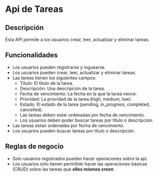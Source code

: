 # Api de Tareas

## Descripción

Esta API permite a los usuarios crear, leer, actualizar y eliminar tareas.

## Funcionalidades

+ Los usuarios pueden registrarse y loguearse.
+ Los usuarios pueden crear, leer, actualizar y eliminar tareas.
+ Las tareas tienen los siguientes campos:
    - Título: El título de la tarea.
    - Descripción: Una descripción de la tarea.
    - Fecha de vencimiento: La fecha en la que la tarea vence.
    - Prioridad: La prioridad de la tarea (high, medium, low).
    - Estado: El estado de la tarea (pending, in_progress, completed, cancelled).
    - Las tareas deben estar ordenadas por fecha de vencimiento.
    - Los usuarios deben poder buscar tareas por título o descripción.
+ Las tareas estan ordenadas por fecha de vencimiento.
+ Los usuarios pueden buscar tareas por título o descripción.
## Reglas de negocio
+ Solo usuarios registrados pueden hacer operaciones sobre la api.
+ Los usuarios solo tienen permitido hacer las operaciones básicas (CRUD) sobre las tareas que **_ellos mismos creen_**.
